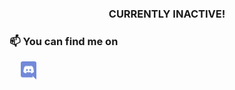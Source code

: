 <!-- <h1 align='center'>Hey! I'm Krishna</h1> -->

<h3 align='center'>CURRENTLY INACTIVE!</h3>

<!-- ### 💁🏼 About Me -->
<!-- &ensp;&ensp;I'm Krishna Pandey. Student and self-taught programmer. -->

<!-- ### My GitHub Stats -->
<!-- <p align="left"> <img src=https://komarev.com/ghpvc/?username=krishna2803 alt=krishna-profile-views/> </p> -->
<!-- <p align="center"><img src=https://github-readme-stats.vercel.app/api?username=krishna2803&show_icons=true alt=krishna-github-stats /> </p> -->

<h3>📫 You can find me on</h3>
&ensp;&ensp;
<a href='https://discordapp.com/users/503934699631017984'>
<img src='./assets/discord-seeklogo.com.svg' align='center' alt='discord-og-logo' width=25px />
</a>


<!--
**krishna2803/krishna2803** is a ✨ _special_ ✨ repository because its `README.md` (this file) appears on your GitHub profile.

Here are some ideas to get you started:

- 🔭 I’m currently working on ...
- 🌱 I’m currently learning ...
- 👯 I’m looking to collaborate on ...
- 🤔 I’m looking for help with ...
- 💬 Ask me about ...
- 📫 How to reach me: ...
- ⚡ Fun fact: ...
-->
